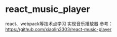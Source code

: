 # react_music_player
react、webpack等技术点学习
实现音乐播放器
参考：https://github.com/xiaolin3303/react-music-player
